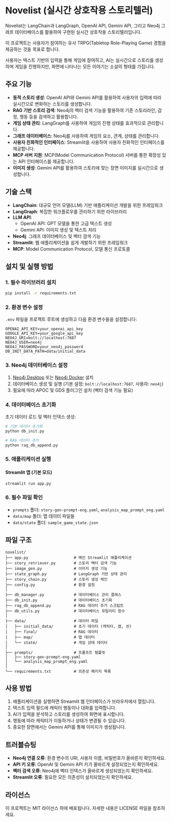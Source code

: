 # Novelist (실시간 상호작용 스토리텔러)

Novelist는 LangChain과 LangGraph, OpenAI API, Gemini API, 그리고 Neo4j 그래프 데이터베이스를 활용하여 구현된 실시간 상호작용 스토리텔러입니다. 

이 프로젝트는 사용자가 참여하는 유사 TRPG(Tabletop Role-Playing Game) 경험을 제공하는 것을 목표로 합니다. 

사용자는 텍스트 기반의 입력을 통해 게임에 참여하고, AI는 실시간으로 스토리를 생성하며 게임을 진행하지만, 화면에 나타나는 모든 이야기는 소설의 형태를 가집니다.

## 주요 기능

- **동적 스토리 생성**: OpenAI API와 Gemini API를 활용하여 사용자의 입력에 따라 실시간으로 변화하는 스토리를 생성합니다.
- **RAG 기반 스토리 검색**: Neo4j의 벡터 검색 기능을 활용하여 기존 스토리라인, 감정, 행동 등을 검색하고 활용합니다.
- **게임 상태 관리**: LangGraph를 사용하여 게임의 진행 상태를 효과적으로 관리합니다.
- **그래프 데이터베이스**: Neo4j를 사용하여 게임의 요소, 관계, 상태를 관리합니다.
- **사용자 친화적인 인터페이스**: Streamlit을 사용하여 사용자 친화적인 인터페이스를 제공합니다.
- **MCP 서버 지원**: MCP(Model Communication Protocol) 서버를 통한 확장성 있는 API 인터페이스를 제공합니다.
- **이미지 생성**: Gemini API를 활용하여 스토리에 맞는 장면 이미지를 실시간으로 생성합니다.

## 기술 스택

- **LangChain**: 대규모 언어 모델(LLM) 기반 애플리케이션 개발을 위한 프레임워크
- **LangGraph**: 복잡한 워크플로우를 관리하기 위한 라이브러리
- **LLM API**: 
  - OpenAI API: GPT 모델을 통한 고급 텍스트 생성
  - Gemini API: 이미지 생성 및 텍스트 처리
- **Neo4j**: 그래프 데이터베이스 및 벡터 검색 기능
- **Streamlit**: 웹 애플리케이션을 쉽게 개발하기 위한 프레임워크
- **MCP**: Model Communication Protocol, 모델 통신 프로토콜

## 설치 및 실행 방법

### 1. 필수 라이브러리 설치
```bash
pip install -r requirements.txt
```

### 2. 환경 변수 설정
`.env` 파일을 프로젝트 루트에 생성하고 다음 환경 변수들을 설정합니다:
```
OPENAI_API_KEY=your_openai_api_key
GOOGLE_API_KEY=your_google_api_key
NEO4J_URI=bolt://localhost:7687
NEO4J_USER=neo4j
NEO4J_PASSWORD=your_neo4j_password
DB_INIT_DATA_PATH=data/initial_data
```

### 3. Neo4j 데이터베이스 설정
1. [Neo4j Desktop](https://neo4j.com/download/) 또는 [Neo4j Docker](https://neo4j.com/docs/operations-manual/current/docker/) 설치
2. 데이터베이스 생성 및 실행 (기본 설정: `bolt://localhost:7687`, 사용자: `neo4j`)
3. 필요에 따라 APOC 및 GDS 플러그인 설치 (벡터 검색 기능 필요)

### 4. 데이터베이스 초기화
초기 데이터 로드 및 벡터 인덱스 생성:
```bash
# 기본 데이터 초기화
python db_init.py

# RAG 데이터 추가
python rag_db_append.py
```

### 5. 애플리케이션 실행
#### Streamlit 앱 (기본 모드)
```bash
streamlit run app.py
```
### 6. 필수 파일 확인
- `prompts` 폴더: `story-gen-prompt-eng.yaml`, `analysis_map_prompt_eng.yaml`
- `data/map` 폴더: 맵 데이터 파일들
- `data/state` 폴더: `sample_game_state.json`

## 파일 구조

```
novelist/
├── app.py                    # 메인 Streamlit 애플리케이션
├── story_retriever.py        # 스토리 벡터 검색 기능
├── image_gen.py              # 이미지 생성 기능
├── state_graph.py            # LangGraph 기반 상태 관리
├── story_chain.py            # 스토리 생성 체인
├── config.py                 # 환경 설정
│
├── db_manager.py             # 데이터베이스 관리 클래스
├── db_init.py                # 데이터베이스 초기화
├── rag_db_append.py          # RAG 데이터 추가 스크립트
├── db_utils.py               # 데이터베이스 유틸리티 함수
│
├── data/                     # 데이터 파일
│   ├── initial_data/         # 초기 데이터 (캐릭터, 맵, 씬)
│   ├── final/                # RAG 데이터
│   ├── map/                  # 맵 데이터
│   └── state/                # 게임 상태 데이터
│
├── prompts/                  # 프롬프트 템플릿
│   ├── story-gen-prompt-eng.yaml
│   └── analysis_map_prompt_eng.yaml
│
└── requirements.txt          # 의존성 패키지 목록
```

## 사용 방법

1. 애플리케이션을 실행하면 Streamlit 웹 인터페이스가 브라우저에서 열립니다.
2. 텍스트 입력 필드에 캐릭터 행동이나 대화를 입력합니다.
3. AI가 입력을 분석하고 스토리를 생성하여 화면에 표시합니다.
4. 행동에 따라 캐릭터가 이동하거나 상태가 변경될 수 있습니다.
5. 중요한 장면에서는 Gemini API를 통해 이미지가 생성됩니다.

## 트러블슈팅

- **Neo4j 연결 오류**: 환경 변수의 URI, 사용자 이름, 비밀번호가 올바른지 확인하세요.
- **API 키 오류**: OpenAI 및 Gemini API 키가 올바르게 설정되었는지 확인하세요.
- **벡터 검색 오류**: Neo4j에 벡터 인덱스가 올바르게 생성되었는지 확인하세요.
- **Streamlit 오류**: 필요한 모든 의존성이 설치되었는지 확인하세요.

## 라이선스

이 프로젝트는 MIT 라이선스 하에 배포됩니다. 자세한 내용은 LICENSE 파일을 참조하세요.
```bash
```
